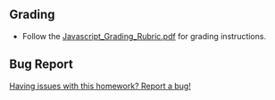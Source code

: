 ## Grading

* Follow the [Javascript_Grading_Rubric.pdf](../Instructions/Javascript_Grading_Rubric.pdf) for grading instructions.

## Bug Report

[Having issues with this homework? Report a bug!](https://form.jotform.com/93104673884161?activityTitle=Homework&lessonTitle=Intro%20to%20Javascript&lessonNumber=14)
